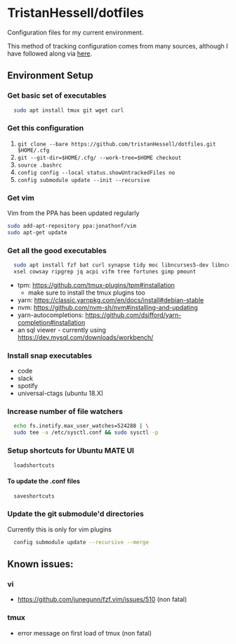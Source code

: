 # TristanHessell/dotfiles

Configuration files for my current environment.

This method of tracking configuration comes from many sources, although I have
followed along via [here](<https://www.atlassian.com/git/tutorials/dotfiles>).

## Environment Setup

### Get basic set of executables

```bash
  sudo apt install tmux git wget curl
```

### Get this configuration

1. `git clone --bare https://github.com/tristanHessell/dotfiles.git $HOME/.cfg`
2. `git --git-dir=$HOME/.cfg/ --work-tree=$HOME checkout`
3. `source .bashrc`
4. `config config --local status.showUntrackedFiles no`
5. `config submodule update --init --recursive`

### Get vim

Vim from the PPA has been updated regularly

```bash
sudo add-apt-repository ppa:jonathonf/vim
sudo apt-get update
```

### Get all the good executables

```bash
  sudo apt install fzf bat curl synapse tidy moc libncurses5-dev libncursesw5-dev 
  xsel cowsay ripgrep jq acpi vifm tree fortunes gimp pmount
```

- tpm: https://github.com/tmux-plugins/tpm#installation
    - make sure to install the tmux plugins too
- yarn: https://classic.yarnpkg.com/en/docs/install#debian-stable
- nvm: https://github.com/nvm-sh/nvm#installing-and-updating
- yarn-autocompletions: https://github.com/dsifford/yarn-completion#installation
- an sql viewer - currently using https://dev.mysql.com/downloads/workbench/

### Install snap executables

- code
- slack
- spotify
- universal-ctags (ubuntu 18.X)

### Increase number of file watchers

```bash
  echo fs.inotify.max_user_watches=524288 | \
  sudo tee -a /etc/sysctl.conf && sudo sysctl -p
```

### Setup shortcuts for Ubuntu MATE UI

```bash
  loadshortcuts
```

#### To update the .conf files

```bash
  saveshortcuts
```

### Update the git submodule'd directories

Currently this is only for vim plugins

```bash
  config submodule update --recursive --merge
```

## Known issues:

### vi

- https://github.com/junegunn/fzf.vim/issues/510 (non fatal)

### tmux

- error message on first load of tmux (non fatal)

